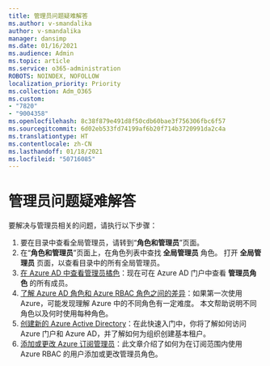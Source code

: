 ```yaml
---
title: 管理员问题疑难解答
ms.author: v-smandalika
author: v-smandalika
manager: dansimp
ms.date: 01/16/2021
ms.audience: Admin
ms.topic: article
ms.service: o365-administration
ROBOTS: NOINDEX, NOFOLLOW
localization_priority: Priority
ms.collection: Adm_O365
ms.custom:
- "7820"
- "9004358"
ms.openlocfilehash: 8c38f879e491d8f50cdb60bae3f756306fbc6f57
ms.sourcegitcommit: 6d02eb533fd74199af6b20f714b3720991da2c4a
ms.translationtype: HT
ms.contentlocale: zh-CN
ms.lasthandoff: 01/18/2021
ms.locfileid: "50716085"
---
```

# <a name="troubleshoot-administrator-issues"></a>管理员问题疑难解答

要解决与管理员相关的问题，请执行以下步骤：

1. 要在目录中查看全局管理员，请转到“**角色和管理员**”页面。
2. 在“**角色和管理员**”页面上，在角色列表中查找 **全局管理员** 角色。 打开 **全局管理员** 页面，以查看目录中的所有全局管理员。
3. [在 Azure AD 中查看管理员橘色](https://docs.microsoft.com/azure/active-directory/roles/manage-roles-portal)：现在可在 Azure AD 门户中查看 **管理员角色** 的所有成员。
4. [了解 Azure AD 角色和 Azure RBAC 角色之间的差异](https://docs.microsoft.com/azure/role-based-access-control/rbac-and-directory-admin-roles)：如果第一次使用 Azure，可能发现理解 Azure 中的不同角色有一定难度。 本文帮助说明不同角色以及何时使用每种角色。
5. [创建新的 Azure Active Directory](https://docs.microsoft.com/azure/active-directory/fundamentals/active-directory-access-create-new-tenant)：在此快速入门中，你将了解如何访问 Azure 门户和 Azure AD，并了解如何为组织创建基本租户。
6. [添加或更改 Azure 订阅管理员](https://docs.microsoft.com/azure/cost-management-billing/manage/add-change-subscription-administrator)：此文章介绍了如何为在订阅范围内使用 Azure RBAC 的用户添加或更改管理员角色。
